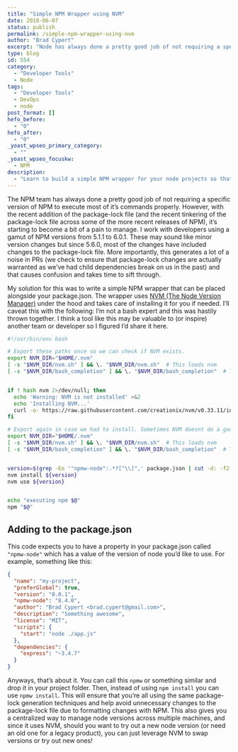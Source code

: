 ```yaml
---
title: "Simple NPM Wrapper using NVM"
date: 2018-06-07
status: publish
permalink: /simple-npm-wrapper-using-nvm
author: "Brad Cypert"
excerpt: "Node has always done a pretty good job of not requiring a specific version of NPM to execute most of it's commands properly. However, with the recent addition of the package-lock file (and the recent tinkering of the package-lock file across some of the more recent releases of NPM), it's starting to become a bit of a pain to manage."
type: blog
id: 554
category:
  - "Developer Tools"
  - Node
tags:
  - "Developer Tools"
  - DevOps
  - node
post_format: []
hefo_before:
  - "0"
hefo_after:
  - "0"
_yoast_wpseo_primary_category:
  - ""
_yoast_wpseo_focuskw:
  - NPM
description:
  - "Learn to build a simple NPM wrapper for your node projects so that your team can easily stay on the same version of NodeJS."
---
```


The NPM team has always done a pretty good job of not requiring a specific version of NPM to execute most of it’s commands properly. However, with the recent addition of the package-lock file (and the recent tinkering of the package-lock file across some of the more recent releases of NPM), it’s starting to become a bit of a pain to manage. I work with developers using a gamut of NPM versions from 5.1.1 to 6.0.1. These may sound like minor version changes but since 5.6.0, most of the changes have included changes to the package-lock file. More importantly, this generates a lot of a noise in PRs (we check to ensure that package-lock changes are actually warranted as we’ve had child dependencies break on us in the past) and that causes confusion and takes time to sift through.

My solution for this was to write a simple NPM wrapper that can be placed alongside your package.json. The wrapper uses [NVM (The Node Version Manager)](https://github.com/creationix/nvm) under the hood and takes care of installing it for you if needed. I’ll caveat this with the following: I’m not a bash expert and this was hastily thrown together. I think a tool like this may be valuable to (or inspire) another team or developer so I figured I’d share it here.

```bash
#!/usr/bin/env bash

# Export these paths once so we can check if NVM exists.
export NVM_DIR="$HOME/.nvm"
[ -s "$NVM_DIR/nvm.sh" ] && \. "$NVM_DIR/nvm.sh"  # This loads nvm
[ -s "$NVM_DIR/bash_completion" ] && \. "$NVM_DIR/bash_completion"  # This loads nvm bash_completion


if ! hash nvm 2>/dev/null; then
  echo 'Warning: NVM is not installed' >&2
  echo 'Installing NVM...'
  curl -o- https://raw.githubusercontent.com/creationix/nvm/v0.33.11/install.sh | bash
fi

# Export again in case we had to install. Sometimes NVM doesnt do a good job manually exporting quick enough.
export NVM_DIR="$HOME/.nvm"
[ -s "$NVM_DIR/nvm.sh" ] && \. "$NVM_DIR/nvm.sh"  # This loads nvm
[ -s "$NVM_DIR/bash_completion" ] && \. "$NVM_DIR/bash_completion"  # This loads nvm bash_completion


version=$(grep -Eo '"npmw-node":.*?[^\\]",' package.json | cut -d: -f2- | tr -dc '[.][:alnum:]')
nvm install ${version}
nvm use ${version}


echo "executing npm $@"
npm "$@"

```

## Adding to the package.json

This code expects you to have a property in your package.json called `"npmw-node"` which has a value of the version of node you’d like to use. For example, something like this:

```json
{
  "name": "my-project",
  "preferGlobal": true,
  "version": "0.0.1",
  "npmw-node": "8.4.0",
  "author": "Brad Cypert <brad.cypert@gmail.com>",
  "description": "Something awesome",
  "license": "MIT",
  "scripts": {
    "start": "node ./app.js"
  },
  "dependencies": {
    "express": "~3.4.7"
  }
}
```

Anyways, that’s about it. You can call this `npmw` or something similar and drop it in your project folder. Then, instead of using `npm install` you can use `npmw install`. This will ensure that you’re all using the same package-lock generation techniques and help avoid unnecessary changes to the package-lock file due to formatting changes with NPM. This also gives you a centralized way to manage node versions across multiple machines, and since it uses NVM, should you want to try out a new node version (or need an old one for a legacy product), you can just leverage NVM to swap versions or try out new ones!
